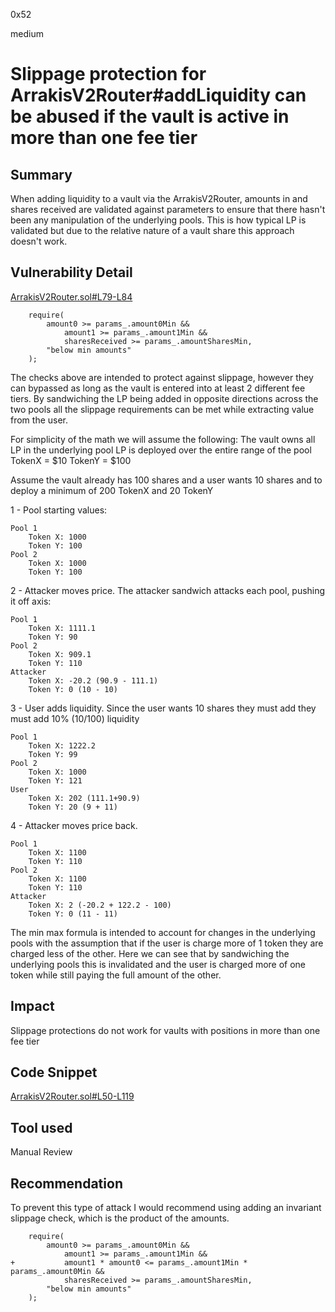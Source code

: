 0x52

medium

# Slippage protection for ArrakisV2Router#addLiquidity can be abused if the vault is active in more than one fee tier

## Summary

When adding liquidity to a vault via the ArrakisV2Router, amounts in and shares received are validated against parameters to ensure that there hasn't been any manipulation of the underlying pools. This is how typical LP is validated but due to the relative nature of a vault share this approach doesn't work.

## Vulnerability Detail

[ArrakisV2Router.sol#L79-L84](https://github.com/sherlock-audit/2023-06-arrakis/blob/main/v2-periphery/contracts/ArrakisV2Router.sol#L79-L84)

        require(
            amount0 >= params_.amount0Min &&
                amount1 >= params_.amount1Min &&
                sharesReceived >= params_.amountSharesMin,
            "below min amounts"
        );
        
The checks above are intended to protect against slippage, however they can bypassed as long as the vault is entered into at least 2 different fee tiers. By sandwiching the LP being added in opposite directions across the two pools all the slippage requirements can be met while extracting value from the user.

For simplicity of the math we will assume the following:
    The vault owns all LP in the underlying pool
    LP is deployed over the entire range of the pool
    TokenX = $10 TokenY = $100

Assume the vault already has 100 shares and a user wants 10 shares and to deploy a minimum of 200 TokenX and 20 TokenY

1 - Pool starting values:

    Pool 1
        Token X: 1000
        Token Y: 100
    Pool 2
        Token X: 1000
        Token Y: 100
    
2 - Attacker moves price. The attacker sandwich attacks each pool, pushing it off axis:

    Pool 1
        Token X: 1111.1
        Token Y: 90
    Pool 2
        Token X: 909.1
        Token Y: 110
    Attacker
        Token X: -20.2 (90.9 - 111.1)
        Token Y: 0 (10 - 10)

3 - User adds liquidity. Since the user wants 10 shares they must add they must add 10% (10/100) liquidity

    Pool 1
        Token X: 1222.2
        Token Y: 99
    Pool 2
        Token X: 1000
        Token Y: 121
    User
        Token X: 202 (111.1+90.9)
        Token Y: 20 (9 + 11)

4 - Attacker moves price back.

    Pool 1
        Token X: 1100
        Token Y: 110
    Pool 2
        Token X: 1100
        Token Y: 110
    Attacker
        Token X: 2 (-20.2 + 122.2 - 100)
        Token Y: 0 (11 - 11)

The min max formula is intended to account for changes in the underlying pools with the assumption that if the user is charge more of 1 token they are charged less of the other. Here we can see that by sandwiching the underlying pools this is invalidated and the user is charged more of one token while still paying the full amount of the other. 

## Impact

Slippage protections do not work for vaults with positions in more than one fee tier

## Code Snippet

[ArrakisV2Router.sol#L50-L119](https://github.com/sherlock-audit/2023-06-arrakis/blob/main/v2-periphery/contracts/ArrakisV2Router.sol#L50-L119)

## Tool used

Manual Review

## Recommendation

To prevent this type of attack I would recommend using adding an invariant slippage check, which is the product of the amounts.

        require(
            amount0 >= params_.amount0Min &&
                amount1 >= params_.amount1Min &&
    +           amount1 * amount0 <= params_.amount1Min * params_.amount0Min &&
                sharesReceived >= params_.amountSharesMin,
            "below min amounts"
        );